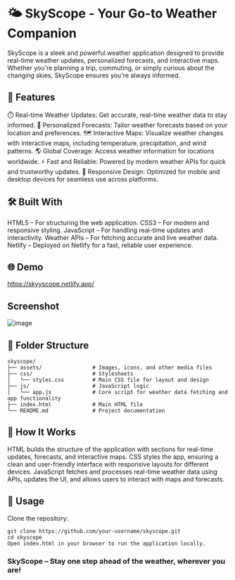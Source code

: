 # 🌤️ SkyScope - Your Go-to Weather Companion
SkyScope is a sleek and powerful weather application designed to provide real-time weather updates, personalized forecasts, and interactive maps. Whether you're planning a trip, commuting, or simply curious about the changing skies, SkyScope ensures you're always informed.

## 🚀 Features

⏱️ Real-time Weather Updates: Get accurate, real-time weather data to stay informed.
📅 Personalized Forecasts: Tailor weather forecasts based on your location and preferences.
🗺️ Interactive Maps: Visualize weather changes with interactive maps, including temperature, precipitation, and wind patterns.
🌎 Global Coverage: Access weather information for locations worldwide.
⚡ Fast and Reliable: Powered by modern weather APIs for quick and trustworthy updates.
📱 Responsive Design: Optimized for mobile and desktop devices for seamless use across platforms.

## 🛠️ Built With

HTML5 – For structuring the web application.
CSS3 – For modern and responsive styling.
JavaScript – For handling real-time updates and interactivity.
Weather APIs – For fetching accurate and live weather data.
Netlify – Deployed on Netlify for a fast, reliable user experience.

## 🌐 Demo
  https://skyyscope.netlify.app/
## Screenshot

  ![image](https://github.com/user-attachments/assets/ed2eaed0-fb28-47eb-8a72-f30b5b1d3593)

## 📂 Folder Structure

    skyscope/
    ├── assets/                # Images, icons, and other media files
    ├── css/                   # Stylesheets
    │   └── styles.css         # Main CSS file for layout and design
    ├── js/                    # JavaScript logic
    │   └── app.js             # Core script for weather data fetching and app functionality
    ├── index.html             # Main HTML file
    └── README.md              # Project documentation

## 🎯 How It Works
  HTML builds the structure of the application with sections for real-time updates, forecasts, and interactive maps.
  CSS styles the app, ensuring a clean and user-friendly interface with responsive layouts for different devices.
  JavaScript fetches and processes real-time weather data using APIs, updates the UI, and allows users to interact with maps and forecasts.
  
## 📜 Usage
Clone the repository:

    git clone https://github.com/your-username/skyscope.git
    cd skyscope
    Open index.html in your browser to run the application locally.


### SkyScope – Stay one step ahead of the weather, wherever you are!
